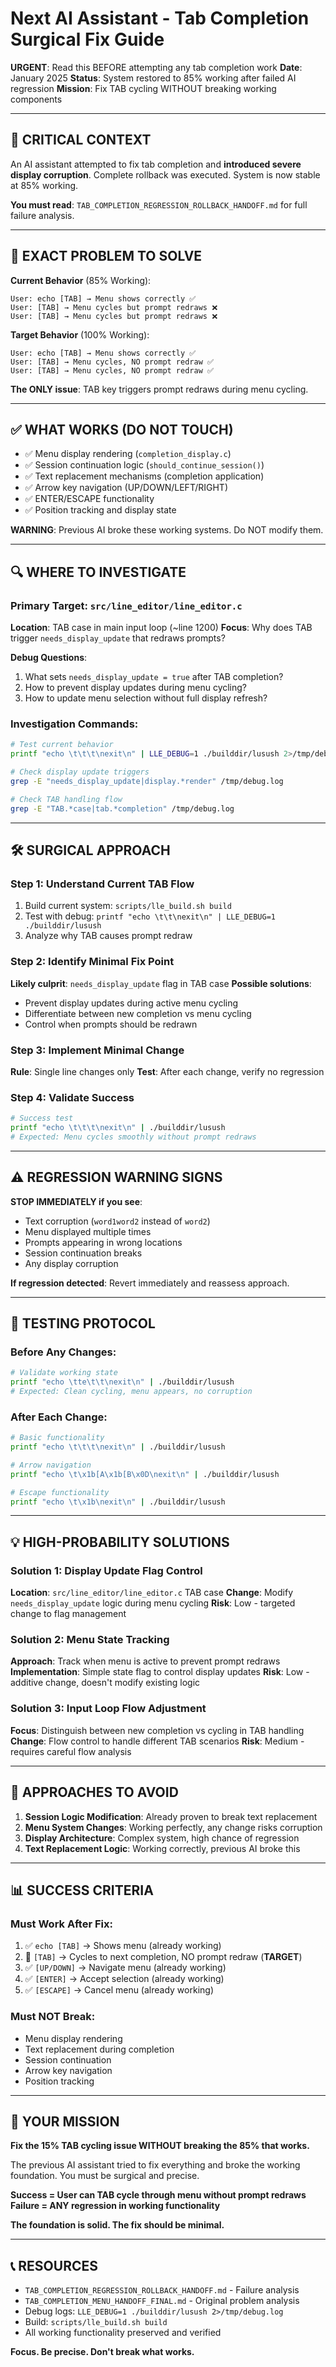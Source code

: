 # Next AI Assistant - Tab Completion Surgical Fix Guide

**URGENT**: Read this BEFORE attempting any tab completion work
**Date**: January 2025
**Status**: System restored to 85% working after failed AI regression
**Mission**: Fix TAB cycling WITHOUT breaking working components

---

## 🚨 CRITICAL CONTEXT

An AI assistant attempted to fix tab completion and **introduced severe display corruption**. Complete rollback was executed. System is now stable at 85% working.

**You must read**: `TAB_COMPLETION_REGRESSION_ROLLBACK_HANDOFF.md` for full failure analysis.

---

## 🎯 EXACT PROBLEM TO SOLVE

**Current Behavior** (85% Working):
```
User: echo [TAB] → Menu shows correctly ✅
User: [TAB] → Menu cycles but prompt redraws ❌
User: [TAB] → Menu cycles but prompt redraws ❌
```

**Target Behavior** (100% Working):
```
User: echo [TAB] → Menu shows correctly ✅ 
User: [TAB] → Menu cycles, NO prompt redraw ✅
User: [TAB] → Menu cycles, NO prompt redraw ✅
```

**The ONLY issue**: TAB key triggers prompt redraws during menu cycling.

---

## ✅ WHAT WORKS (DO NOT TOUCH)

- ✅ Menu display rendering (`completion_display.c`)
- ✅ Session continuation logic (`should_continue_session()`)
- ✅ Text replacement mechanisms (completion application)
- ✅ Arrow key navigation (UP/DOWN/LEFT/RIGHT)
- ✅ ENTER/ESCAPE functionality
- ✅ Position tracking and display state

**WARNING**: Previous AI broke these working systems. Do NOT modify them.

---

## 🔍 WHERE TO INVESTIGATE

### **Primary Target**: `src/line_editor/line_editor.c`
**Location**: TAB case in main input loop (~line 1200)
**Focus**: Why does TAB trigger `needs_display_update` that redraws prompts?

**Debug Questions**:
1. What sets `needs_display_update = true` after TAB completion?
2. How to prevent display updates during menu cycling?
3. How to update menu selection without full display refresh?

### **Investigation Commands**:
```bash
# Test current behavior
printf "echo \t\t\t\nexit\n" | LLE_DEBUG=1 ./builddir/lusush 2>/tmp/debug.log

# Check display update triggers
grep -E "needs_display_update|display.*render" /tmp/debug.log

# Check TAB handling flow  
grep -E "TAB.*case|tab.*completion" /tmp/debug.log
```

---

## 🛠️ SURGICAL APPROACH

### **Step 1**: Understand Current TAB Flow
1. Build current system: `scripts/lle_build.sh build`
2. Test with debug: `printf "echo \t\t\nexit\n" | LLE_DEBUG=1 ./builddir/lusush`
3. Analyze why TAB causes prompt redraw

### **Step 2**: Identify Minimal Fix Point
**Likely culprit**: `needs_display_update` flag in TAB case
**Possible solutions**:
- Prevent display updates during active menu cycling
- Differentiate between new completion vs menu cycling
- Control when prompts should be redrawn

### **Step 3**: Implement Minimal Change
**Rule**: Single line changes only
**Test**: After each change, verify no regression

### **Step 4**: Validate Success
```bash
# Success test
printf "echo \t\t\t\nexit\n" | ./builddir/lusush
# Expected: Menu cycles smoothly without prompt redraws
```

---

## ⚠️ REGRESSION WARNING SIGNS

**STOP IMMEDIATELY if you see**:
- Text corruption (`word1word2` instead of `word2`)
- Menu displayed multiple times
- Prompts appearing in wrong locations
- Session continuation breaks
- Any display corruption

**If regression detected**: Revert immediately and reassess approach.

---

## 🧪 TESTING PROTOCOL

### **Before Any Changes**:
```bash
# Validate working state
printf "echo \tte\t\t\nexit\n" | ./builddir/lusush
# Expected: Clean cycling, menu appears, no corruption
```

### **After Each Change**:
```bash
# Basic functionality
printf "echo \t\t\t\nexit\n" | ./builddir/lusush

# Arrow navigation
printf "echo \t\x1b[A\x1b[B\x0D\nexit\n" | ./builddir/lusush

# Escape functionality
printf "echo \t\x1b\nexit\n" | ./builddir/lusush
```

---

## 💡 HIGH-PROBABILITY SOLUTIONS

### **Solution 1**: Display Update Flag Control
**Location**: `src/line_editor/line_editor.c` TAB case
**Change**: Modify `needs_display_update` logic during menu cycling
**Risk**: Low - targeted change to flag management

### **Solution 2**: Menu State Tracking
**Approach**: Track when menu is active to prevent prompt redraws
**Implementation**: Simple state flag to control display updates
**Risk**: Low - additive change, doesn't modify existing logic

### **Solution 3**: Input Loop Flow Adjustment
**Focus**: Distinguish between new completion vs cycling in TAB handling
**Change**: Flow control to handle different TAB scenarios
**Risk**: Medium - requires careful flow analysis

---

## 🚫 APPROACHES TO AVOID

1. **Session Logic Modification**: Already proven to break text replacement
2. **Menu System Changes**: Working perfectly, any change risks corruption
3. **Display Architecture**: Complex system, high chance of regression
4. **Text Replacement Logic**: Working correctly, previous AI broke this

---

## 📊 SUCCESS CRITERIA

### **Must Work After Fix**:
1. ✅ `echo [TAB]` → Shows menu (already working)
2. 🎯 `[TAB]` → Cycles to next completion, NO prompt redraw (**TARGET**)
3. ✅ `[UP/DOWN]` → Navigate menu (already working)
4. ✅ `[ENTER]` → Accept selection (already working)
5. ✅ `[ESCAPE]` → Cancel menu (already working)

### **Must NOT Break**:
- Menu display rendering
- Text replacement during completion
- Session continuation
- Arrow key navigation
- Position tracking

---

## 🎯 YOUR MISSION

**Fix the 15% TAB cycling issue WITHOUT breaking the 85% that works.**

The previous AI assistant tried to fix everything and broke the working foundation. You must be surgical and precise.

**Success = User can TAB cycle through menu without prompt redraws**
**Failure = ANY regression in working functionality**

**The foundation is solid. The fix should be minimal.**

---

## 📞 RESOURCES

- `TAB_COMPLETION_REGRESSION_ROLLBACK_HANDOFF.md` - Failure analysis
- `TAB_COMPLETION_MENU_HANDOFF_FINAL.md` - Original problem analysis  
- Debug logs: `LLE_DEBUG=1 ./builddir/lusush 2>/tmp/debug.log`
- Build: `scripts/lle_build.sh build`
- All working functionality preserved and verified

**Focus. Be precise. Don't break what works.**